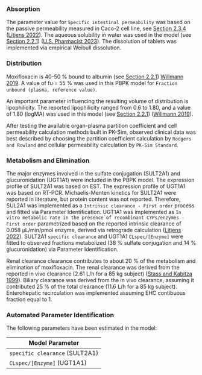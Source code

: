 ### Absorption <a id="model-parameters-and-assumptions-absorption"></a>

The parameter value for  `Specific intestinal permeability` was based on the passive permeability measured in Caco-2 cell line, see [Section 2.3.4](#model-parameters-and-assumptions-identification) ([Litjens 2022](#main-references)). The aqueous solubility in water was used in the model (see [Section 2.2.1](#invitro-and-physico-chemical-data)) ([U.S. Pharmacist 2023](#main-references)). The dissolution of tablets was implemented via empirical Weibull dissolution. 

### Distribution <a id="model-parameters-and-assumptions-distribution"></a>

Moxifloxacin is 40-50 % bound to albumin (see [Section 2.2.1](#invitro-and-physico-chemical-data)) [Willmann 2019](#main-references). A value of fu = 55 % was used in this PBPK model for `Fraction unbound (plasma, reference value)`.

An important parameter influencing the resulting volume of distribution is lipophilicity. The reported lipophilicity ranged from 0.6 to 1.80, and a value of 1.80 (logMA) was used in this model (see [Section 2.2.1](#invitro-and-physico-chemical-data)) ([Willmann 2019](#main-references)). 

After testing the available organ-plasma partition coefficient and cell permeability calculation methods built in PK-Sim, observed clinical data was best described by choosing the partition coefficient calculation by `Rodgers and Rowland` and cellular permeability calculation by `PK-Sim Standard`. 

### Metabolism and Elimination <a id="model-parameters-and-assumptions-metabolism-and-elimination"></a>

The major enzymes involved in the sulfate conjugation (SULT2A1) and glucuronidation (UGT1A1) were included in the PBPK model. The expression profile of SULT2A1 was based on EST. The expression profile of UGT1A1 was based on RT-PCR. Michaelis-Menten kinetics for SULT2A1 were reported in literature, but protein content was not reported. Therefore, SUL2A1 was implemented as a `Intrinsic clearance - First order` process and fitted via Parameter Identification. UGT1A1 was implemented as `In vitro metabolic rate in the presence of recombinant CYPs/enzymes - First order` parametrized based on the reported intrinsic clearance of 0.058 µL/min/pmol enzyme, derived via retrograde calculation ([Litjens 2022](#main-references)). SULT2A1 `specific clearance` and UGT1A1 `CLspec/[Enzyme]` were fitted to observed fractions metabolized (38 % sulfate conjugation and 14 % glucuronidation) via Parameter Identification.

Renal clearance clearance contributes to about 20 % of the metabolism and elimination of moxifloxacin. The renal clearance was derived from the reported in vivo clearance (2.61 L/h for a 85 kg subject) ([Stass and Kabitza 1999](#main-references)). Biliary clearance was derived from the in vivo clearance, assuming it contributed 25 % of the total clearance (11.6 L/h for a 85 kg subject). Enterohepatic recirculation was implemented assuming EHC contibuous fraction equal to 1.

### Automated Parameter Identification <a id="model-parameters-and-assumptions-parameter-identification"></a>

The following parameters have been estimated in the model:

| Model Parameter      | 
| -------------------- | 
| `specific clearance` (SULT2A1) | 
| `CLspec/[Enzyme]` (UGT1A1) |

